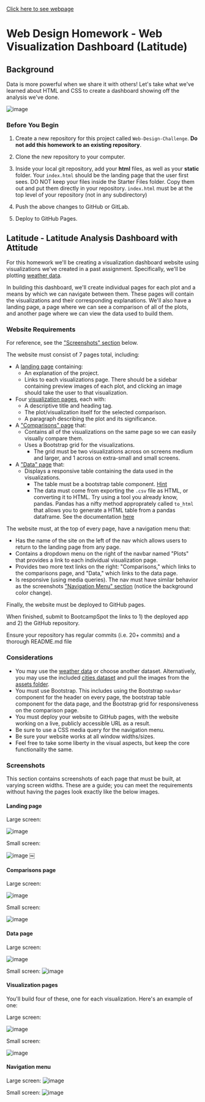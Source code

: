 [Click here to see webpage](https://dalismo.github.io/Web-Design-Challenge/)

# Web Design Homework - Web Visualization Dashboard (Latitude)

## Background

Data is more powerful when we share it with others! Let's take what we've learned about HTML and CSS to create a dashboard showing off the analysis we've done.

![image](https://user-images.githubusercontent.com/78628287/123146336-be84f980-d42b-11eb-99d6-21d7337a490c.png)

### Before You Begin

1. Create a new repository for this project called `Web-Design-Challenge`. **Do not add this homework to an existing repository**.

2. Clone the new repository to your computer.

3. Inside your local git repository, add your **html** files, as well as your **static** folder. Your `index.html` should be the landing page that the user first sees. DO NOT keep your files inside the Starter Files folder. Copy them out and put them directly in your repository. `index.html` must be at the top level of your repository (not in any subdirectory)

4. Push the above changes to GitHub or GitLab.

5. Deploy to GitHub Pages.

## Latitude - Latitude Analysis Dashboard with Attitude

For this homework we'll be creating a visualization dashboard website using visualizations we've created in a past assignment. Specifically, we'll be plotting [weather data](Resources/cities.csv).

In building this dashboard, we'll create individual pages for each plot and a means by which we can navigate between them. These pages will contain the visualizations and their corresponding explanations. We'll also have a landing page, a page where we can see a comparison of all of the plots, and another page where we can view the data used to build them.

### Website Requirements

For reference, see the ["Screenshots" section](#screenshots) below.

The website must consist of 7 pages total, including:

* A [landing page](#landing-page) containing:
  * An explanation of the project.
  * Links to each visualizations page. There should be a sidebar containing preview images of each plot, and clicking an image should take the user to that visualization.
* Four [visualization pages](#visualization-pages), each with:
  * A descriptive title and heading tag.
  * The plot/visualization itself for the selected comparison.
  * A paragraph describing the plot and its significance.
* A ["Comparisons" page](#comparisons-page) that:
  * Contains all of the visualizations on the same page so we can easily visually compare them.
  * Uses a Bootstrap grid for the visualizations.
    * The grid must be two visualizations across on screens medium and larger, and 1 across on extra-small and small screens.
* A ["Data" page](#data-page) that:
  * Displays a responsive table containing the data used in the visualizations.
    * The table must be a bootstrap table component. [Hint](https://getbootstrap.com/docs/4.3/content/tables/#responsive-tables)
    * The data must come from exporting the `.csv` file as HTML, or converting it to HTML. Try using a tool you already know, pandas. Pandas has a nifty method approprately called `to_html` that allows you to generate a HTML table from a pandas dataframe. See the documentation [here](https://pandas.pydata.org/pandas-docs/version/0.17.0/generated/pandas.DataFrame.to_html.html)

The website must, at the top of every page, have a navigation menu that:

* Has the name of the site on the left of the nav which allows users to return to the landing page from any page.
* Contains a dropdown menu on the right of the navbar named "Plots" that provides a link to each individual visualization page.
* Provides two more text links on the right: "Comparisons," which links to the comparisons page, and "Data," which links to the data page.
* Is responsive (using media queries). The nav must have similar behavior as the screenshots ["Navigation Menu" section](#navigation-menu) (notice the background color change).

Finally, the website must be deployed to GitHub pages.

When finished, submit to BootcampSpot the links to 1) the deployed app and 2) the GitHub repository.

Ensure your repository has regular commits (i.e. 20+ commits) and a thorough README.md file

### Considerations

* You may use the [weather data](Resources/cities.csv) or choose another dataset. Alternatively, you may use the included [cities dataset](Resources/cities.csv) and pull the images from the [assets folder](Resources/assets).
* You must use Bootstrap. This includes using the Bootstrap `navbar` component for the header on every page, the bootstrap table component for the data page, and the Bootstrap grid for responsiveness on the comparison page.
* You must deploy your website to GitHub pages, with the website working on a live, publicly accessible URL as a result.
* Be sure to use a CSS media query for the navigation menu.
* Be sure your website works at all window widths/sizes.
* Feel free to take some liberty in the visual aspects, but keep the core functionality the same.

### Screenshots

This section contains screenshots of each page that must be built, at varying screen widths. These are a guide; you can meet the requirements without having the pages look exactly like the below images.

#### <a id="landing-page"></a>Landing page

Large screen:

![image](https://user-images.githubusercontent.com/78628287/123146430-d6f51400-d42b-11eb-862d-1a13e5cfca6a.png)

Small screen:

![image](https://user-images.githubusercontent.com/78628287/123146443-dc525e80-d42b-11eb-8905-65941e14e24a.png)
￼

#### <a id="comparisons-page"></a>Comparisons page

Large screen:

![image](https://user-images.githubusercontent.com/78628287/123146483-ed9b6b00-d42b-11eb-8525-e2971ea574a4.png)

Small screen:

![image](https://user-images.githubusercontent.com/78628287/123146499-f3914c00-d42b-11eb-935c-d28a094832ec.png)

#### <a id="data-page"></a>Data page

Large screen:

![image](https://user-images.githubusercontent.com/78628287/123146521-fb50f080-d42b-11eb-8735-64cd1d5e2b06.png)


Small screen:
![image](https://user-images.githubusercontent.com/78628287/123146540-0146d180-d42c-11eb-9307-bfa67965976b.png)

#### <a id="visualization-pages"></a>Visualization pages

You'll build four of these, one for each visualization. Here's an example of one:

Large screen:

![image](https://user-images.githubusercontent.com/78628287/123146569-0ad03980-d42c-11eb-9a0b-4ea8031d669c.png)

Small screen:

![image](https://user-images.githubusercontent.com/78628287/123146599-0f94ed80-d42c-11eb-91ee-4e063b3c49bb.png)

#### <a id="navigation-menu"></a>Navigation menu

Large screen:
![image](https://user-images.githubusercontent.com/78628287/123146619-16236500-d42c-11eb-9772-27cd3a1b943b.png)

Small screen:
![image](https://user-images.githubusercontent.com/78628287/123146644-1cb1dc80-d42c-11eb-8f6b-90cf55da66c8.png)

